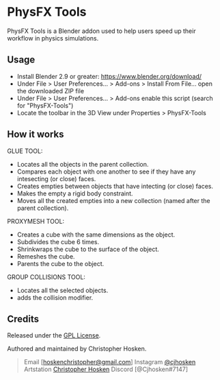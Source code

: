 PhysFX Tools
===============

PhysFX Tools is a Blender addon used to help users speed up their workflow in physics simulations.

Usage
-----
* Install Blender 2.9 or greater: https://www.blender.org/download/
* Under File > User Preferences... > Add-ons > Install From File... open the downloaded ZIP file
* Under File > User Preferences... > Add-ons enable this script (search for "PhysFX-Tools")
* Locate the toolbar in the 3D View under Properties > PhysFX-Tools

How it works
------------

GLUE TOOL:
* Locates all the objects in the parent collection.
* Compares each object with one another to see if they have any intesecting (or close) faces.
* Creates empties between objects that have intecting (or close) faces.
* Makes the empty a rigid body constraint.
* Moves all the created empties into a new collection (named after the parent collection).


PROXYMESH TOOL:
* Creates a cube with the same dimensions as the object.
* Subdivides the cube 6 times.
* Shrinkwraps the cube to the surface of the object.
* Remeshes the cube.
* Parents the cube to the object.


GROUP COLLISIONS TOOL:
* Locates all the selected objects.
* adds the collision modifier.


Credits
------
Released under the [GPL License].

Authored and maintained by Christopher Hosken.

> Email [hoskenchristopher@gmail.com] 
> Instagram [@cjhosken](https://www.instagram.com/cjhosken/)
> Artstation [Christopher Hosken](https://www.artstation.com/christopherhosken)
> Discord [@Cjhosken#7147]

[GPL License]: http://www.gnu.org/licenses/gpl-3.0.html
